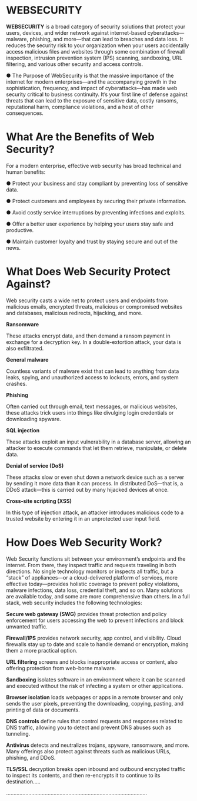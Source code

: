 # WEBSECURITY

**WEBSECURITY** is a broad category of security solutions that protect your users, devices, and wider network against internet-based cyberattacks—malware, phishing, and more—that can lead to breaches and data loss. It reduces the security risk to your organization when your users accidentally access malicious files and websites through some combination of firewall inspection, intrusion prevention system (IPS) scanning, sandboxing, URL filtering, and various other security and access controls.

● The Purpose of WebSecurity is that the massive importance of the internet for modern enterprises—and the accompanying growth in the sophistication, frequency, and impact of cyberattacks—has made web security critical to business continuity. It’s your first line of defense against threats that can lead to the exposure of sensitive data, costly ransoms, reputational harm, compliance violations, and a host of other consequences.


# What Are the Benefits of Web Security?

For a modern enterprise, effective web security has broad technical and human benefits:

● Protect your business and stay compliant by preventing loss of sensitive data.

● Protect customers and employees by securing their private information.

● Avoid costly service interruptions by preventing infections and exploits.

● Offer a better user experience by helping your users stay safe and productive.

● Maintain customer loyalty and trust by staying secure and out of the news.

# What Does Web Security Protect Against?

Web security casts a wide net to protect users and endpoints from malicious emails, encrypted threats, malicious or compromised websites and databases, malicious redirects, hijacking, and more. 

**Ransomware**

These attacks encrypt data, and then demand a ransom payment in exchange for a decryption key. In a double-extortion attack, your data is also exfiltrated.

**General malware**

  Countless variants of malware exist that can lead to anything from data leaks, spying, and unauthorized access to lockouts, errors, and system crashes.

**Phishing**

Often carried out through email, text messages, or malicious websites, these attacks trick users into things like divulging login credentials or downloading spyware.

**SQL injection**

These attacks exploit an input vulnerability in a database server, allowing an attacker to execute commands that let them retrieve, manipulate, or delete data.

**Denial of service (DoS)**

These attacks slow or even shut down a network device such as a server by sending it more data than it can process. In distributed DoS—that is, a DDoS attack—this is carried out by many hijacked devices at once.

**Cross-site scripting (XSS)**

In this type of injection attack, an attacker introduces malicious code to a trusted website by entering it in an unprotected user input field.

# How Does Web Security Work?

Web Security functions sit between your environment’s endpoints and the internet. From there, they inspect traffic and requests traveling in both directions. No single technology monitors or inspects all traffic, but a “stack” of appliances—or a cloud-delivered platform of services, more effective today—provides holistic coverage to prevent policy violations, malware infections, data loss, credential theft, and so on.
Many solutions are available today, and some are more comprehensive than others. In a full stack, web security includes the following technologies:

**Secure web gateway (SWG)**  provides threat protection and policy enforcement for users accessing the web to prevent infections and block unwanted traffic.

**Firewall/IPS**  provides network security, app control, and visibility. Cloud firewalls stay up to date and scale to handle demand or encryption, making them a more practical option.
 
 **URL filtering**   screens and blocks inappropriate access or content, also offering protection from web-borne malware.
 
**Sandboxing** isolates software in an environment where it can be scanned and executed without the risk of infecting a system or other applications.

**Browser isolation** loads webpages or apps in a remote browser and only sends the user pixels, preventing the downloading, copying, pasting, and printing of data or documents.

**DNS controls** define rules that control requests and responses related to DNS traffic, allowing you to detect and prevent DNS abuses such as tunneling.

**Antivirus** detects and neutralizes trojans, spyware, ransomware, and more. Many offerings also protect against threats such as malicious URLs, phishing, and DDoS.

**TLS/SSL** decryption breaks open inbound and outbound encrypted traffic to inspect its contents, and then re-encrypts it to continue to its destination.....


...............................................................................................